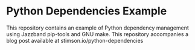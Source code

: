 # Python Dependencies Example

This repository contains an example of Python dependency management using Jazzband pip-tools and GNU make. This
repository accompanies a blog post available at stimson.io/python-dependencies